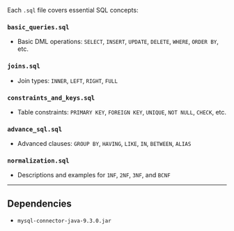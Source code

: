 Each `.sql` file covers essential SQL concepts:

### `basic_queries.sql`

* Basic DML operations: `SELECT`, `INSERT`, `UPDATE`, `DELETE`, `WHERE`, `ORDER BY`, etc.

### `joins.sql`

* Join types: `INNER`, `LEFT`, `RIGHT`, `FULL` 

### `constraints_and_keys.sql`

* Table constraints: `PRIMARY KEY`, `FOREIGN KEY`, `UNIQUE`, `NOT NULL`, `CHECK`, etc.

### `advance_sql.sql`

* Advanced clauses: `GROUP BY`, `HAVING`, `LIKE`, `IN`, `BETWEEN`, `ALIAS`

### `normalization.sql`

* Descriptions and examples for `1NF`, `2NF`, `3NF`, and `BCNF`

---

## Dependencies

* `mysql-connector-java-9.3.0.jar`

